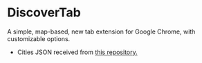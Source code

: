 # DiscoverTab
A simple, map-based, new tab extension for Google Chrome, with customizable options.	

* Cities JSON received from [this repository.](https://gist.github.com/Miserlou/c5cd8364bf9b2420bb29)